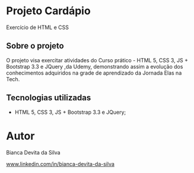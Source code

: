 # Projeto Cardápio

Exercício de HTML e CSS

## Sobre o projeto

O projeto visa exercitar atividades do Curso prático - HTML 5, CSS 3, JS + Bootstrap 3.3 e JQuery ,da Udemy, demonstrando assim a evolução dos conhecimentos adquiridos na grade de aprendizado da Jornada Elas na Tech.

## Tecnologias utilizadas
- HTML 5, CSS 3, JS + Bootstrap 3.3 e JQuery;

# Autor
Bianca Devita da Silva

www.linkedin.com/in/bianca-devita-da-silva

